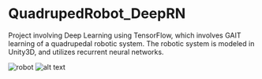 # QuadrupedRobot_DeepRN
Project involving Deep Learning using TensorFlow, which involves GAIT learning of a quadrupedal robotic system. The robotic system is modeled in Unity3D, and utilizes recurrent neural networks.


![robot](https://imgur.com/a/wxnmp3Q)
![alt text](https://imgur.com/a/wxnmp3Q)
